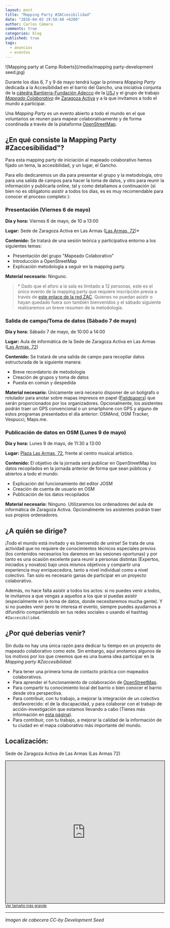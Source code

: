 ```yaml
---
layout: post
title: "Mapping Party #ZACcesibilidad"
date: "2016-04-02 19:58:40 +0200"
author: Carlos Cámara
comments: true
categories: blog
published: true
tags: 
  - anuncios
  - eventos
---
```


![Mapping party at Camp Roberts](/media/mapping party-development seed.jpg)

Durante los días 6, 7 y 9 de mayo tendrá lugar la primera *Mapping Party* dedicada a la Accesibilidad en el barrio del Gancho, una iniciativa conjunta de la [cátedra Bantierra-Fundación Adecco](/catedra) de la [USJ](http://usj.es) y el grupo de trabajo *[Mapeado Colaborativo](2016-04-07-mapeado-colaborativo-zac)* de [Zaragoza Activa](http://www.zaragoza.es/ciudad/sectores/activa/) y a la que invitamos a todo el mundo a participar.

Una *Mapping Party* es un evento abierto a todo el mundo en el que voluntarios se reunen para mapear colaborativamente y de forma coordinada a través de la plataforma [OpenStreetMap](http://openstreetmap.org).

## ¿En qué consiste la Mapping Party #Zaccesibilidad"?

Para esta mapping party de iniciación al mapeado colaborativo hemos fijado un tema, la accesibilidad, y un lugar, el Gancho.

Para ello dedicaremos un día para presentar el grupo y la metodología, otro para una salida de campos para hacer la toma de datos, y otro para reunir la información y publicarla online, tal y como detallamos a continuación (si bien no es obligatorio asistir a todos los días, es  es muy recomendable para conocer el proceso completo ):

### Presentación (Viernes 6 de mayo)

**Día y hora:** Viernes 6 de mayo, de 10 a 13:00

**Lugar:** Sede de Zaragoza Activa en Las Armas ([Las Armas, 72](http://www.openstreetmap.org/?mlat=41.65683&amp;mlon=-0.88606#map=19/41.65683/-0.88606))\*

**Contenido:** Se tratará de una sesión teórica y participativa entorno a los siguientes temas:

* Presentación del grupo "Mapeado Colaborativo"
* Introducción a OpenStreetMap
* Explicación metodología a seguir en la mapping party.

**Material necesario:** Ninguno.

> \* Dado que el aforo a la sala es limitado a 12 personas, este es el único evento de la mapping party que requiere inscripción previa a través de [este enlace de la red ZAC](http://www.zaragoza.es/zac/events/33039). Quienes no puedan asistir o hayan quedado fuera son también bienvenidos y el sábado siguiente realizaremos un breve resumen de la metodología.

### Salida de campo/Toma de datos (Sábado 7 de mayo)

**Día y hora:** Sábado 7 de mayo, de 10:00 a 14:00

**Lugar:** Aula de informática de la Sede de Zaragoza Activa en Las Armas ([Las Armas, 72](http://www.openstreetmap.org/?mlat=41.65683&amp;mlon=-0.88606#map=19/41.65683/-0.88606))

**Contenido:** Se tratará de una salida de campo para recopilar datos estructurada de la siguiente manera:

* Breve recordatorio de metodología
* Creación de grupos y toma de datos
* Puesta en común y despedida

**Material necesario:** Únicamente será neceario disponer de un bolígrafo o rotulador para anotar sobre mapas impresos en papel ([Fieldpapers](http://fieldpapers.org/)) que serán proporcionados por los organizadores. Opcionalmente, los asistentes podrán traer un GPS convencional o un smartphone con GPS y alguno de estos programas presentados el día anterior: OSMAnd, OSM Tracker, Vespucci, Maps.me.

### Publicación de datos en OSM (Lunes 9 de mayo)

**Día y hora:** Lunes 9 de mayo, de 11:30 a 13:00

**Lugar:** [Plaza Las Armas, 72](http://www.openstreetmap.org/?mlat=41.65680&mlon=-0.88533#map=19/41.65680/-0.88533&layers=N), frente al centro musical artístico.

**Contenido:** El objetivo de la jornada será publicar en OpenStreetMap los datos recopilados en la jornada anterior de forma que sean públicos y abiertos a todo el mundo:

* Explicación del funcionamiento del editor JOSM
* Creación de cuenta de usuario en OSM
* Publicación de los datos recopilados

**Material necesario:** Ninguno. Utilizaremos los ordenadores del aula de informática de Zaragoza Activa. Opcionalmente los asistentes podrán traer sus propios ordenadores.

## ¿A quién se dirige?

¡Todo el mundo está invitado y es bienvenido de unirse! Se trata de una actividad que no requiere de conocimientos técnicos especiales previos (los contenidos necesarios los daremos en las sesiones oportunas) y por tanto es una ocasión excelente para reunir a personas distintas (Expertos, iniciados y novatos) bajo unos mismos objetivos y compartir una experiencia muy enriquecedora, tanto a nivel individual como a nivel colectivo. Tan solo es necesario ganas de participar en un proyecto colaborativo.

Además, no hace falta asistir a todos los actos: si no puedes venir a todos, te invitamos a que vengas a aquellos a los que sí puedas asistir (especialmente en la toma de datos, donde necesitaremos mucha gente). Y si no puedes venir pero te interesa el evento, siempre puedes ayudarnos a difundirlo compartiéndolo en tus redes sociales o usando el hashtag `#Zaccesibilidad`.

## ¿Por qué deberías venir?

Sin duda no hay una única razón para dedicar tu tiempo en un proyecto de mapeado colaborativo como este. Sin embargo, aquí anotamos algunos de los motivos por los que creemos que es una buena idea participar en la *Mapping party #Zaccesibilidad*:

* Para tener una primera toma de contacto práctica con mapeados colaborativos.
* Para aprender el funcionamiento de colaboración de  [OpenStreetMap](http://openstreetmap.org).
* Para compartir tu conocimiento local del barrio o bien conocer el barrio desde otra perspectiva.
* Para contribuir, con tu trabajo, a mejorar la integración de un colectivo desfavorecido: el de la discapacidad, y para colaborar con el trabajo de acción-investigación que estamos llevando a cabo (Tienes más información en [esta página](/about)).
* Para contribuir, con tu trabajo, a mejorar la calidad de la información de tu ciudad en el mapa colaborativo más importante del mundo.

## Localización:
Sede de Zaragoza Activa de Las Armas (Las Armas 72)
<iframe width="100%" height="450" frameborder="0" scrolling="no" marginheight="0" marginwidth="0" src="http://www.openstreetmap.org/export/embed.html?bbox=-0.8878272771835327%2C41.65592805764726%2C-0.8842867612838745%2C41.65772362696209&amp;layer=mapnik&amp;marker=41.656825848562086%2C-0.8860570192337036" style="border: 1px solid black"></iframe><br/><small><a href="http://www.openstreetmap.org/?mlat=41.65683&amp;mlon=-0.88606#map=19/41.65683/-0.88606">Ver tamaño más grande</a></small>

----
<cite>Imagen de cabecera CC-by Development Seed</cite>
